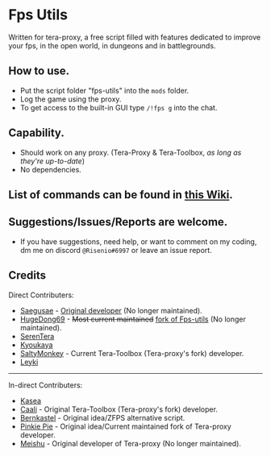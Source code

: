 # Fps Utils
  Written for tera-proxy, a free script filled with features dedicated to improve your fps, in the open world, in dungeons and in battlegrounds.

## How to use.
  * Put the script folder "fps-utils" into the `mods` folder.
  * Log the game using the proxy.
  * To get access to the built-in GUI type `/!fps g` into the chat.

## Capability.
  * Should work on any proxy. (Tera-Proxy & Tera-Toolbox, *as long as they're up-to-date*)
  * No dependencies.

## List of commands can be found in [this Wiki](https://github.com/Risenio/fps-utils/wiki/Commands).

## Suggestions/Issues/Reports are welcome.
  * If you have suggestions, need help, or want to comment on my coding, dm me on discord `@Risenio#6997` or leave an issue report.

## Credits
Direct Contributers:
  - [Saegusae](https://github.com/Saegusae)         - [Original developer](https://github.com/Saegusae/fps-utils) (No longer maintained).
  - [HugeDong69](https://github.com/codeagon)       - ~~Most current maintained~~ [fork of Fps-utils](https://github.com/codeagon/fps-utils) (No longer maintained).
  - [SerenTera](https://github.com/SerenTera)
  - [Kyoukaya](https://github.com/kyoukaya)
  - [SaltyMonkey](https://github.com/SaltyMonkey)   - Current Tera-Toolbox (Tera-proxy's fork) developer.
  - [Leyki](https://github.com/Leyki)

---

In-direct Contributers:
  - [Kasea](https://github.com/Kaseaa)
  - [Caali](https://github.com/caali-hackerman)     - Original Tera-Toolbox (Tera-proxy's fork) developer.
  - [Bernkastel](https://github.com/Bernkastel-0)   - Original idea/ZFPS alternative script.
  - [Pinkie Pie](https://github.com/pinkipi)        - Original idea/Current maintained fork of Tera-proxy developer.
  - [Meishu](https://github.com/meishuu)            - Original developer of Tera-proxy (No longer maintained).
